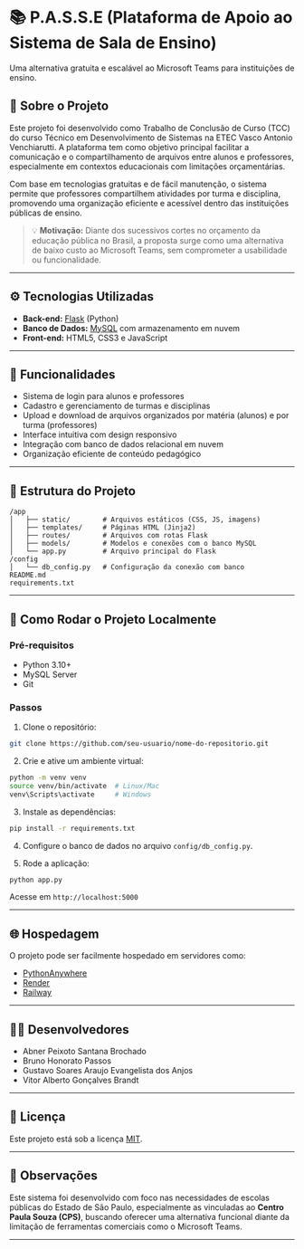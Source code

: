 # 📚 P.A.S.S.E (Plataforma de Apoio ao Sistema de Sala de Ensino)

Uma alternativa gratuita e escalável ao Microsoft Teams para instituições de ensino.

## 🧩 Sobre o Projeto

Este projeto foi desenvolvido como Trabalho de Conclusão de Curso (TCC) do curso Técnico em Desenvolvimento de Sistemas na ETEC Vasco Antonio Venchiarutti. A plataforma tem como objetivo principal facilitar a comunicação e o compartilhamento de arquivos entre alunos e professores, especialmente em contextos educacionais com limitações orçamentárias.

Com base em tecnologias gratuitas e de fácil manutenção, o sistema permite que professores compartilhem atividades por turma e disciplina, promovendo uma organização eficiente e acessível dentro das instituições públicas de ensino.

> 💡 **Motivação:** Diante dos sucessivos cortes no orçamento da educação pública no Brasil, a proposta surge como uma alternativa de baixo custo ao Microsoft Teams, sem comprometer a usabilidade ou funcionalidade.

---

## ⚙️ Tecnologias Utilizadas

- **Back-end:** [Flask](https://flask.palletsprojects.com/) (Python)
- **Banco de Dados:** [MySQL](https://www.mysql.com/) com armazenamento em nuvem
- **Front-end:** HTML5, CSS3 e JavaScript

---

## 🔐 Funcionalidades

- Sistema de login para alunos e professores
- Cadastro e gerenciamento de turmas e disciplinas
- Upload e download de arquivos organizados por matéria (alunos) e por turma (professores)
- Interface intuitiva com design responsivo
- Integração com banco de dados relacional em nuvem
- Organização eficiente de conteúdo pedagógico

---

## 🧱 Estrutura do Projeto

```
/app
│   ├── static/        # Arquivos estáticos (CSS, JS, imagens)
│   ├── templates/     # Páginas HTML (Jinja2)
│   ├── routes/        # Arquivos com rotas Flask
│   ├── models/        # Modelos e conexões com o banco MySQL
│   └── app.py         # Arquivo principal do Flask
/config
│   └── db_config.py   # Configuração da conexão com banco
README.md
requirements.txt
```

---

## 🚀 Como Rodar o Projeto Localmente

### Pré-requisitos

- Python 3.10+
- MySQL Server
- Git

### Passos

1. Clone o repositório:
```bash
git clone https://github.com/seu-usuario/nome-do-repositorio.git
```

2. Crie e ative um ambiente virtual:
```bash
python -m venv venv
source venv/bin/activate  # Linux/Mac
venv\Scripts\activate     # Windows
```

3. Instale as dependências:
```bash
pip install -r requirements.txt
```

4. Configure o banco de dados no arquivo `config/db_config.py`.

5. Rode a aplicação:
```bash
python app.py
```

Acesse em `http://localhost:5000`

---

## 🌐 Hospedagem

O projeto pode ser facilmente hospedado em servidores como:

- [PythonAnywhere](https://www.pythonanywhere.com/)
- [Render](https://render.com/)
- [Railway](https://railway.app/)

---

## 👨‍🏫 Desenvolvedores

- Abner Peixoto Santana Brochado  
- Bruno Honorato Passos  
- Gustavo Soares Araujo Evangelista dos Anjos  
- Vitor Alberto Gonçalves Brandt  

---

## 📄 Licença

Este projeto está sob a licença [MIT](LICENSE).

---

## 📌 Observações

Este sistema foi desenvolvido com foco nas necessidades de escolas públicas do Estado de São Paulo, especialmente as vinculadas ao **Centro Paula Souza (CPS)**, buscando oferecer uma alternativa funcional diante da limitação de ferramentas comerciais como o Microsoft Teams.

---

